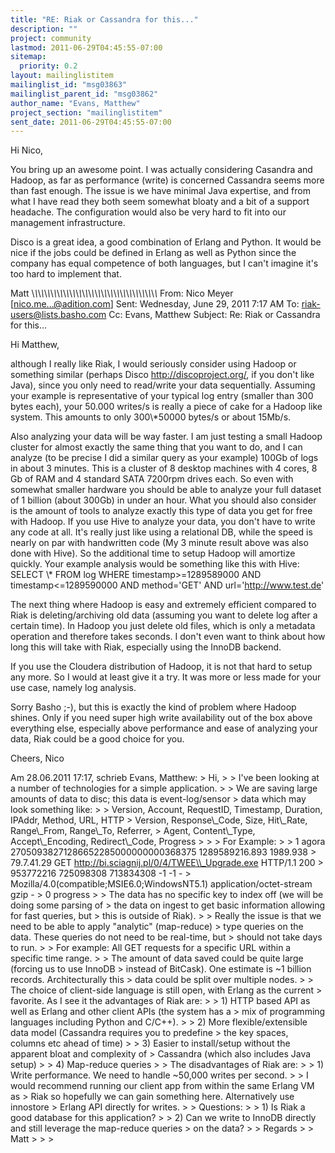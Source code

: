 ```yaml
---
title: "RE: Riak or Cassandra for this..."
description: ""
project: community
lastmod: 2011-06-29T04:45:55-07:00
sitemap:
  priority: 0.2
layout: mailinglistitem
mailinglist_id: "msg03863"
mailinglist_parent_id: "msg03862"
author_name: "Evans, Matthew"
project_section: "mailinglistitem"
sent_date: 2011-06-29T04:45:55-07:00
---
```



Hi Nico,

You bring up an awesome point. I was actually considering Casandra and Hadoop, 
as far as performance (write) is concerned Cassandra seems more than fast 
enough. The issue is we have minimal Java expertise, and from what I have read 
they both seem somewhat bloaty and a bit of a support headache. The 
configuration would also be very hard to fit into our management 
infrastructure. 

Disco is a great idea, a good combination of Erlang and Python. It would be 
nice if the jobs could be defined in Erlang as well as Python since the company 
has equal competence of both languages, but I can't imagine it's too hard to 
implement that.

Matt
\\_\\_\\_\\_\\_\\_\\_\\_\\_\\_\\_\\_\\_\\_\\_\\_\\_\\_\\_\\_\\_\\_\\_\\_\\_\\_\\_\\_\\_\\_\\_\\_\\_\\_\\_\\_\\_\\_\\_\\_
From: Nico Meyer [nico.me...@adition.com]
Sent: Wednesday, June 29, 2011 7:17 AM
To: riak-users@lists.basho.com
Cc: Evans, Matthew
Subject: Re: Riak or Cassandra for this...

Hi Matthew,

although I really like Riak, I would seriously consider using Hadoop or
something similar (perhaps Disco http://discoproject.org/, if you don't
like Java), since you only need to read/write your data sequentially.
Assuming your example is representative of your typical log entry
(smaller than 300 bytes each), your 50.000 writes/s is really a piece of
cake for a Hadoop like system. This amounts to only 300\\*50000 bytes/s or
about 15Mb/s.

Also analyzing your data will be way faster. I am just testing a small
Hadoop cluster for almost exactly the same thing that you want to do,
and I can analyze (to be precise I did a similar query as
your example) 100Gb of logs in about 3 minutes. This is a cluster of 8
desktop machines with 4 cores, 8 Gb of RAM and 4 standard SATA 7200rpm
drives each. So even with somewhat smaller hardware you should be able
to analyze your full dataset of 1 billion (about 300Gb) in under an hour.
What you should also consider is the amount of tools to analyze exactly
this type of data you get for free with Hadoop. If you use Hive to
analyze your data, you don't have to write any code at all. It's really
just like using a relational DB, while the speed is nearly on par with
handwritten code (My 3 minute result above was also done with Hive). So
the additional time to setup Hadoop will amortize quickly. Your example
analysis would be something like this with Hive:
 SELECT \\* FROM log WHERE timestamp&gt;=1289589000 AND
timestamp&lt;=1289590000 AND method='GET' AND url='http://www.test.de'

The next thing where Hadoop is easy and extremely efficient compared to
Riak is deleting/archiving old data (assuming you want to delete log
after a certain time). In Hadoop you just delete old files, which is
only a metadata operation and therefore takes seconds. I don't even want
to think about how long this will take with Riak, especially using the
InnoDB backend.

If you use the Cloudera distribution of Hadoop, it is not that hard to
setup any more. So I would at least give it a try. It was more or less
made for your use case, namely log analysis.

Sorry Basho ;-), but this is exactly the kind of problem where Hadoop
shines. Only if you need super high write availability out of the box
above everything else, especially above performance and ease of
analyzing your data, Riak could be a good choice for you.

Cheers,
Nico

Am 28.06.2011 17:17, schrieb Evans, Matthew:
&gt; Hi,
&gt;
&gt; I've been looking at a number of technologies for a simple application.
&gt;
&gt; We are saving large amounts of data to disc; this data is event-log/sensor 
&gt; data which may look something like:
&gt;
&gt; Version, Account, RequestID, Timestamp, Duration, IPAddr, Method, URL, HTTP 
&gt; Version, Response\\_Code, Size, Hit\\_Rate, Range\\_From, Range\\_To, Referrer, 
&gt; Agent, Content\\_Type, Accept\\_Encoding, Redirect\\_Code, Progress
&gt;
&gt;
&gt; For Example:
&gt;
&gt; 1 agora 27050938271286652285000000000368375 1289589216.893 1989.938 
&gt; 79.7.41.29 GET http://bi.sciagnij.pl/0/4/TWEE\\_Upgrade.exe HTTP/1.1 200 
&gt; 953772216 725098308 713834308 -1 -1 - 
&gt; Mozilla/4.0(compatible;MSIE6.0;WindowsNT5.1) application/octet-stream gzip - 
&gt; 0 progress
&gt;
&gt; The data has no specific key to index off (we will be doing some parsing of 
&gt; the data on ingest to get basic information allowing for fast queries, but 
&gt; this is outside of Riak).
&gt;
&gt; Really the issue is that we need to be able to apply "analytic" (map-reduce) 
&gt; type queries on the data. These queries do not need to be real-time, but 
&gt; should not take days to run.
&gt;
&gt; For example: All GET requests for a specific URL within a specific time range.
&gt;
&gt; The amount of data saved could be quite large (forcing us to use InnoDB 
&gt; instead of BitCask). One estimate is ~1 billion records. Architecturally this 
&gt; data could be split over multiple nodes.
&gt;
&gt; The choice of client-side language is still open, with Erlang as the current 
&gt; favorite. As I see it the advantages of Riak are:
&gt;
&gt; 1) HTTP based API as well as Erlang and other client APIs (the system has a 
&gt; mix of programming languages including Python and C/C++).
&gt;
&gt; 2) More flexible/extensible data model (Cassandra requires you to predefine 
&gt; the key spaces, columns etc ahead of time)
&gt;
&gt; 3) Easier to install/setup without the apparent bloat and complexity of 
&gt; Cassandra (which also includes Java setup)
&gt;
&gt; 4) Map-reduce queries
&gt;
&gt; The disadvantages of Riak are:
&gt;
&gt; 1) Write performance. We need to handle ~50,000 writes per second.
&gt;
&gt; I would recommend running our client app from within the same Erlang VM as 
&gt; Riak so hopefully we can gain something here. Alternatively use innostore 
&gt; Erlang API directly for writes.
&gt;
&gt; Questions:
&gt;
&gt; 1) Is Riak a good database for this application?
&gt;
&gt; 2) Can we write to InnoDB directly and still leverage the map-reduce queries 
&gt; on the data?
&gt;
&gt; Regards
&gt;
&gt; Matt
&gt;
&gt;
&gt;
